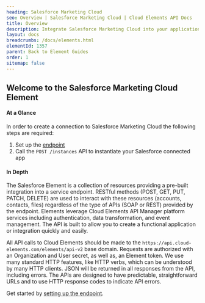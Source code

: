 ```yaml
---
heading: Salesforce Marketing Cloud
seo: Overview | Salesforce Marketing Cloud | Cloud Elements API Docs
title: Overview
description: Integrate Salesforce Marketing Cloud into your application via the Cloud Elements APIs.
layout: docs
breadcrumbs: /docs/elements.html
elementId: 1357
parent: Back to Element Guides
order: 1
sitemap: false
---
```


## Welcome to the Salesforce Marketing Cloud Element


#### At a Glance

In order to create a connection to Salesforce Marketing Cloud the following steps are required:

1. Set up the [endpoint](salesforce-marketing-cloud-endpoint-setup.html)
2. Call the `POST /instances` API to instantiate your Salesforce connected app

#### In Depth

The Salesforce Element is a collection of resources providing a pre-built integration into a service endpoint. RESTful methods (POST, GET, PUT, PATCH, DELETE) are used to interact with these resources (accounts, contacts, files) regardless of the type of APIs (SOAP or REST) provided by the endpoint. Elements leverage Cloud Elements API Manager platform services including authentication, data transformation, and event management.  The API is built to allow you to create a functional application or integration quickly and easily.

All API calls to Cloud Elements should be made to the `https://api.cloud-elements.com/elements/api-v2` base domain. Requests are authorized with an Organization and User secret, as well as, an Element token.  We use many standard HTTP features, like HTTP verbs, which can be understood by many HTTP clients. JSON will be returned in all responses from the API, including errors. The APIs are designed to have predictable, straightforward URLs and to use HTTP response codes to indicate API errors.

Get started by [setting up the endpoint](salesforce-marketing-cloud-endpoint-setup.html).
